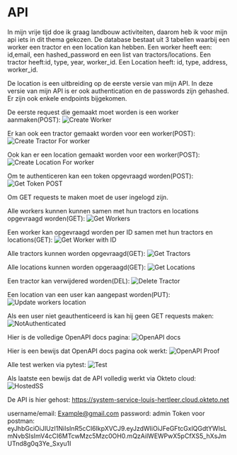 # API

In mijn vrije tijd doe ik graag landbouw activiteiten, daarom heb ik voor mijn api iets in dit thema gekozen.
De database bestaat uit 3 tabellen waarbij een worker een tractor en een location kan hebben.
Een worker heeft een: id,email, een hashed_password en een list van tractors/locations.
Een tractor heeft:id, type, year, worker_id.
Een Location heeft: id, type, address, worker_id.

De location is een uitbreiding op de eerste versie van mijn API.
In deze versie van mijn API is er ook authentication en de passwords zijn gehashed.
Er zijn ook enkele endpoints bijgekomen.


De eerste request die gemaakt moet worden is een worker aanmaken(POST):
![Create Worker](https://github.com/louis-hertleer/EindprojectAPI/assets/114073936/2afc9a6e-dce4-4d31-a5e3-803c0b597dee)

Er kan ook een tractor gemaakt worden voor een worker(POST):
![Create Tractor For worker](https://github.com/louis-hertleer/EindprojectAPI/assets/114073936/cb557145-3ace-4637-9e2d-c377620d8f5a)

Ook kan er een location gemaakt worden voor een worker(POST):
![Create Location For worker](https://github.com/louis-hertleer/EindprojectAPI/assets/114073936/240ab964-dc49-45da-9046-396f3f564858)

Om te authenticeren kan een token opgevraagd worden(POST):
![Get Token POST](https://github.com/louis-hertleer/EindprojectAPI/assets/114073936/4e1f4180-5f3d-4eb1-8aaa-67cc4693bb4b)

Om GET requests te maken moet de user ingelogd zijn.

Alle workers kunnen kunnen samen met hun tractors en locations opgevraagd worden(GET):
![Get Workers](https://github.com/louis-hertleer/EindprojectAPI/assets/114073936/40278be8-d63e-42b9-9200-70f7b7252d51)

Een worker kan opgevraagd worden per ID samen met hun tractors en locations(GET):
![Get Worker with ID](https://github.com/louis-hertleer/EindprojectAPI/assets/114073936/92568059-7df4-41a7-a2b9-bf79a8f59a4a)

Alle tractors kunnen worden opgevraagd(GET):
![Get Tractors](https://github.com/louis-hertleer/EindprojectAPI/assets/114073936/2f5f79bc-6ffd-4f90-baa6-fea414a29ef1)

Alle locations kunnen worden opgeraagd(GET):
![Get Locations](https://github.com/louis-hertleer/EindprojectAPI/assets/114073936/7ce866c8-c3e6-45ba-9d14-ef90339d6a6e)

Een tractor kan verwijdered worden(DEL):
![Delete Tractor](https://github.com/louis-hertleer/EindprojectAPI/assets/114073936/d2acbc7f-3f83-4570-91db-27c6df60bd84)

Een location van een user kan aangepast worden(PUT):
![Update workers location](https://github.com/louis-hertleer/EindprojectAPI/assets/114073936/c02c041c-8000-454a-a823-5f4b95a2dd36)

Als een user niet geauthenticeerd is kan hij geen GET requests maken:
![NotAuthenticated](https://github.com/louis-hertleer/EindprojectAPI/assets/114073936/7d4ba4bb-a437-4ff0-94b5-5c3296e854ba)

Hier is de volledige OpenAPI docs pagina:
![OpenAPI docs](https://github.com/louis-hertleer/EindprojectAPI/assets/114073936/d3c5db3a-4a6e-491b-8964-902d986a9ea1)

Hier is een bewijs dat OpenAPI docs pagina ook werkt:
![OpenAPI Proof](https://github.com/louis-hertleer/EindprojectAPI/assets/114073936/4a9b55f4-6f8d-4c7b-a50f-58af6b76da23)

Alle test werken via pytest:
![Test](https://github.com/louis-hertleer/EindprojectAPI/assets/114073936/12e5c52e-de9b-408f-9781-932720fb4f81)

Als laatste een bewijs dat de API volledig werkt via Okteto cloud:
![HostedSS](https://github.com/louis-hertleer/EindprojectAPI/assets/114073936/3e097fdf-8337-4841-ba15-6c6801b9466e)

De API is hier gehost: https://system-service-louis-hertleer.cloud.okteto.net

username/email: Example@gmail.com
password: admin
Token voor postman: eyJhbGciOiJIUzI1NiIsInR5cCI6IkpXVCJ9.eyJzdWIiOiJFeGFtcGxlQGdtYWlsLmNvbSIsImV4cCI6MTcwMzc5Mzc0OH0.mQzAilWEWPwX5pCfXS5_hXsJmUTnd8g0q3Ye_Sxyu1I



